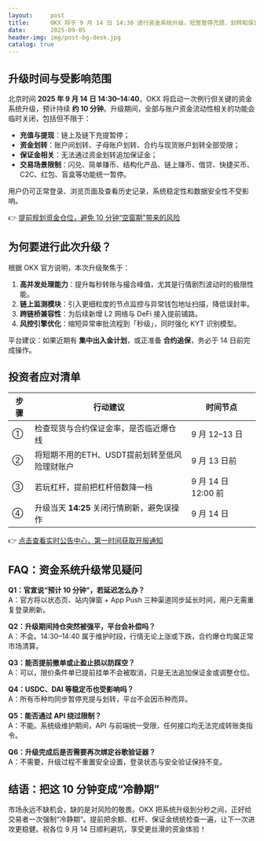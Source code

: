 ```yaml
---
layout:     post
title:      OKX 将于 9 月 14 日 14:30 进行资金系统升级，短暂暂停充提、划转和保证金操作
date:       2025-09-05
header-img: img/post-bg-desk.jpg
catalog: true
---
```


## 升级时间与受影响范围

北京时间 **2025 年 9 月 14 日 14:30–14:40**，OKX 将启动一次例行但关键的资金系统升级，预计持续 **约 10 分钟**。升级期间，全部与账户资金流动性相关的功能会临时关闭，包括但不限于：

*   **充值与提现**：链上及链下充提暂停；
*   **资金划转**：账户间划转、子母账户划转、合约与现货账户划转全部受限；
*   **保证金相关**：无法通过资金划转追加保证金；
*   **交易场景限制**：闪兑、简单赚币、结构化产品、链上赚币、借贷、快捷买币、C2C、红包、盲盒等功能统一暂停。

用户仍可正常登录、浏览页面及查看历史记录，系统稳定性和数据安全性不受影响。

👉 [提前规划资金仓位，避免 10 分钟“空窗期”带来的风险](https://okxdog.com/)

## 为何要进行此次升级？

根据 OKX 官方说明，本次升级聚焦于：

1. **高并发处理能力**：提升每秒转账与撮合峰值，尤其是行情剧烈波动时的极限性能。
2. **链上监测模块**：引入更细粒度的节点监控与异常钱包地址扫描，降低误封率。
3. **跨链桥兼容性**：为后续新增 L2 网络与 DeFi 接入提前铺路。
4. **风控引擎优化**：缩短异常审批流程到「秒级」，同时强化 KYT 识别模型。

平台建议：如果近期有 **集中出入金计划**，或正准备 **合约追保**，务必于 14 日前完成操作。

## 投资者应对清单

| 步骤 | 行动建议 | 时间节点 |
|---|---|---|
| ① | 检查现货与合约保证金率，是否临近爆仓线 | 9 月 12–13 日 |
| ② | 将短期不用的ETH、USDT提前划转至低风险理财账户 | 9 月 13 日前 |
| ③ | 若玩杠杆，提前把杠杆倍数降一档 | 9 月 14 日 12:00 前 |
| ④ | 升级当天 **14:25** 关闭行情刷新，避免误操作 | 9 月 14 日 |

👉 [点击查看实时公告中心，第一时间获取开服通知](https://okxdog.com/)

## FAQ：资金系统升级常见疑问

**Q1：官宣说“预计 10 分钟”，若延迟怎么办？**  
A：官方将以状态页、站内弹窗 + App Push 三种渠道同步延长时间，用户无需重复登录刷新。

**Q2：升级期间持仓突然被强平，平台会补偿吗？**  
A：不会。14:30–14:40 属于维护时段，行情无论上涨或下跌，合约爆仓均属正常市场清算。

**Q3：能否提前撤单或止盈止损以防踩空？**  
A：可以，限价条件单已提前挂单不会被取消，只是无法追加保证金或调整仓位。

**Q4：USDC、DAI 等稳定币也受影响吗？**  
A：所有币种均同步暂停充提与划转，平台不会因币种而异。

**Q5：能否通过 API 绕过限制？**  
A：不能。系统级维护期间，API 与前端统一受限，任何接口均无法完成转账类指令。

**Q6：升级完成后是否需要再次绑定谷歌验证器？**  
A：不需要，升级过程不重置安全设置，登录状态与安全验证保持不变。

## 结语：把这 10 分钟变成“冷静期”

市场永远不缺机会，缺的是对风险的敬畏。OKX 把系统升级到分秒之间，正好给交易者一次强制“冷静期”。提前把余额、杠杆、保证金统统检查一遍，让下一次进攻更稳健。祝各位 9 月 14 日顺利避坑，享受更丝滑的资金体验！